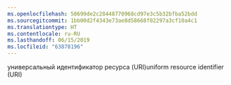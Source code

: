 ```yaml
---
ms.openlocfilehash: 50699de2c28448770968cd97e3c5b32bfba52bdd
ms.sourcegitcommit: 1bb00d2f4343e73ae8d58668f02297a3cf10a4c1
ms.translationtype: HT
ms.contentlocale: ru-RU
ms.lasthandoff: 06/15/2019
ms.locfileid: "63878196"
---
```

<span data-ttu-id="1c751-101">универсальный идентификатор ресурса (URI)</span><span class="sxs-lookup"><span data-stu-id="1c751-101">uniform resource identifier (URI)</span></span>